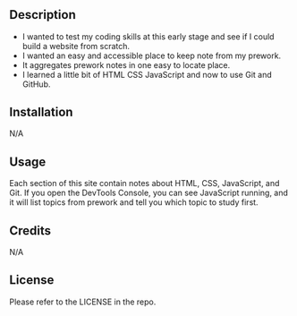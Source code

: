 # <Prework Study Guide Webpage>

## Description


- I wanted to test my coding skills at this early stage and see if I could build a website from scratch.
- I wanted an easy and accessible place to keep note from my prework.
- It aggregates prework notes in one easy to locate place.
- I learned a little bit of HTML CSS JavaScript and now to use Git and GitHub.



## Installation

N/A

## Usage

Each section of this site contain notes about HTML, CSS, JavaScript, and Git. If you open the DevTools Console, you can see JavaScript running, and it will list topics from prework and tell you which topic to study first. 



## Credits

N/A

## License

Please refer to the LICENSE in the repo.
